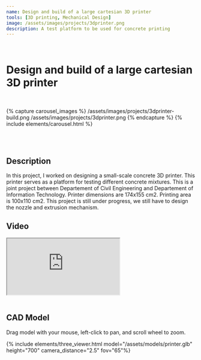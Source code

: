 ```yaml
---
name: Design and build of a large cartesian 3D printer
tools: [3D printing, Mechanical Design]
image: /assets/images/projects/3dprinter.png
description: A test platform to be used for concrete printing
---
```


<br>

# **Design and build of a large cartesian 3D printer**

<br>

{% capture carousel_images %}
/assets/images/projects/3dprinter-build.png
/assets/images/projects/3dprinter.png
{% endcapture %}
{% include elements/carousel.html %}

<br>
<br>

## Description

In this project, I worked on designing a small-scale concrete 3D printer. This printer serves as a platform for testing different concrete mixtures. This is a joint project between Departement of Civil Engineering and Departement of Information Technology. Printer dimensions are 174x155 cm2. Printing area is 100x110 cm2. This project is still under progress, we still have to design the nozzle and extrusion mechanism.

## Video

<div class="embed-responsive embed-responsive-16by9">
  <iframe class="embed-responsive-item" src="https://www.youtube.com/embed/YtGSmWILAFk" allowfullscreen></iframe>
</div>
<br>

## CAD Model
Drag model with your mouse, left-click to pan, and scroll wheel to zoom.
<br>

{% include elements/three_viewer.html model="/assets/models/printer.glb" height="700" camera_distance="2.5" fov="65"%}

<br>